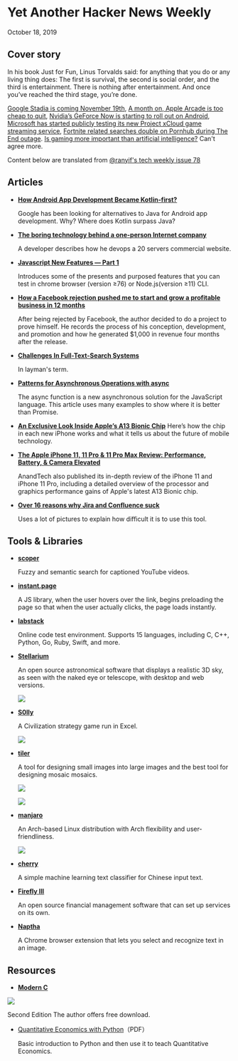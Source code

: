 # Yet Another Hacker News Weekly

October 18, 2019

## Cover story

In his book Just for Fun, Linus Torvalds said: for anything that you do or any living thing does: The first is survival, the second is social order, and the third is entertainment. There is nothing after entertainment. And once you’ve reached the third stage, you’re done.
 
[Google Stadia is coming November 19th](https://www.theverge.com/2019/6/6/18654632/google-stadia-price-release-date-games-bethesda-ea-doom-ubisoft-e3-2019), [A month on, Apple Arcade is too cheap to quit](https://www.engadget.com/2019/10/18/apple-arcade-review/?guccounter=1), [Nvidia’s GeForce Now is starting to roll out on Android](https://www.theverge.com/2019/10/14/20913690/nvidia-geforce-now-gaming-android-south-korea-google-stadia-microsoft-xcloud), [Microsoft has started publicly testing its new Project xCloud game streaming service](https://www.theverge.com/2019/10/15/20915220/microsoft-xcloud-game-streaming-preview-hands-on), [Fortnite related searches double on Pornhub during The End outage](https://www.pornhub.com/insights/fortnite-black-hole). [Is gaming more important than artificial intelligence?](https://www.fastcompany.com/90414307/is-gaming-more-important-than-artificial-intelligence) Can't agree more.

Content below are translated from [@ranyif's tech weekly issue 78](https://github.com/ruanyf/weekly/blob/master/docs/issue-78.md)

## Articles

- [**How Android App Development Became Kotlin-first?**](https://hackernoon.com/how-android-app-development-became-kotlin-first-bh28929gu) 

	Google has been looking for alternatives to Java for Android app development. Why? Where does Kotlin surpass Java?


- [**The boring technology behind a one-person Internet company**](https://broadcast.listennotes.com/the-boring-technology-behind-listen-notes-56697c2e347b) 
	
	A developer describes how he devops a 20 servers commercial website.

- [**Javascript New Features — Part 1**](https://medium.com/@ideepak.jsd/javascript-new-features-part-1-f1a4360466) 

	Introduces some of the presents and purposed features that you can test in chrome browser (version ≥76) or Node.js(version ≥11) CLI.

- [**How a Facebook rejection pushed me to start and grow a profitable business in 12 months**](https://blog.pixelixe.com/2019/09/19/how-a-facebook-rejection-pushed-me-to-start-and-grow-a-profitable-business-in-12-months/) 

	After being rejected by Facebook, the author decided to do a project to prove himself. He records the process of his conception, development, and promotion and how he generated $1,000 in revenue four months after the release.

- [**Challenges In Full-Text-Search Systems**](https://bhavaniravi.com/blog/challenges-in-full-text-search) 

	In layman's term.

- [**Patterns for Asynchronous Operations with async**](https://careersjs.com/magazine/async-patterns/)

	The async function is a new asynchronous solution for the JavaScript language. This article uses many examples to show where it is better than Promise.

- [**An Exclusive Look Inside Apple’s A13 Bionic Chip**](https://www.wired.com/story/apple-a13-bionic-chip-iphone/) Here’s how the chip in each new iPhone works and what it tells us about the future of mobile technology.

- [**The Apple iPhone 11, 11 Pro & 11 Pro Max Review: Performance, Battery, & Camera Elevated**](https://www.anandtech.com/show/14892/the-apple-iphone-11-pro-and-max-review) 

	AnandTech also published its in-depth review of the iPhone 11 and iPhone 11 Pro, including a detailed overview of the processor and graphics performance gains of Apple's latest A13 Bionic chip.

- [**Over 16 reasons why Jira and Confluence suck**](https://medium.com/@jtomaszewski/15-reasons-why-jira-and-confluence-suck-37507361cbdf) 

	Uses a lot of pictures to explain how difficult it is to use this tool.

## Tools & Libraries

- [**scoper**](https://github.com/RameshAditya/scoper)

	Fuzzy and semantic search for captioned YouTube videos.

- [**instant.page**](https://instant.page/)

	A JS library, when the user hovers over the link, begins preloading the page so that when the user actually clicks, the page loads instantly.

- [**labstack**](https://code.labstack.com/program)

	Online code test environment. Supports 15 languages, including C, C++, Python, Go, Ruby, Swift, and more.

- [**Stellarium**](https://stellarium.org/)

	An open source astronomical software that displays a realistic 3D sky, as seen with the naked eye or telescope, with desktop and web versions.
	
	![](https://www.wangbase.com/blogimg/asset/201909/bg2019090801.jpg)
	
	

- [**S0lly**](https://s0lly.itch.io/cellivization)
	
	A Civilization strategy game run in Excel.
		
	![](https://www.wangbase.com/blogimg/asset/201909/bg2019090909.jpg)

- [**tiler**](https://github.com/nuno-faria/tiler)

	A tool for designing small images into large images and the best tool for designing mosaic mosaics.

	![](https://www.wangbase.com/blogimg/asset/201909/bg2019090912.jpg)

	![](https://www.wangbase.com/blogimg/asset/201909/bg2019090914.jpg)

- [**manjaro**](https://www.manjaro.org/)

	An Arch-based Linux distribution with Arch flexibility and user-friendliness.

	![](https://www.wangbase.com/blogimg/asset/201909/bg2019090915.jpg)

- [**cherry**](https://github.com/Windsooon/cherry/)

	A simple machine learning text classifier for Chinese input text.

- [**Firefly III**](https://firefly-iii.org/)

	An open source financial management software that can set up services on its own.

- [**Naptha**](https://projectnaptha.com/)

	A Chrome browser extension that lets you select and recognize text in an image.

## Resources

- [**Modern C**](http://modernc.gforge.inria.fr/)

![](https://www.wangbase.com/blogimg/asset/201909/bg2019091902.jpg)

Second Edition The author offers free download.

- [Quantitative Economics with Python](https://python.quantecon.org/_downloads/pdf/quantitative_economics_with_python.pdf)（PDF）

	Basic introduction to Python and then use it to teach Quantitative Economics.
